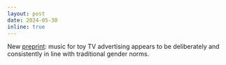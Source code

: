 ```yaml
---
layout: post
date: 2024-05-30
inline: true
---
```


New [preprint](https://osf.io/preprints/psyarxiv/b9e2f): music for toy TV advertising appears to be deliberately and consistently in line with traditional gender norms.
